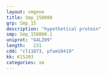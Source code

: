 ```yaml
---
layout: smgene
title: Smp_158080
grp: Smp_15
description: "hypothetical protein"
smp: Smp_158080.1
uniprot: "G4LZ09"
length:   231
cdd: "cl11073, pfam10419"
kk: K15203
categories: sm
---
```


